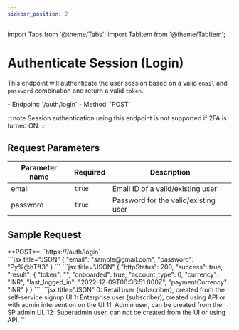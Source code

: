 ```yaml
---
sidebar_position: 2
---
```

import Tabs from '@theme/Tabs';
import TabItem from '@theme/TabItem';

# Authenticate Session (Login)

This endpoint will authenticate the user session based on a valid `email` and `password` combination and return a valid `token`.

<div className="custom-block-peach">
- Endpoint: `/auth/login` 
- Method: `POST`
</div>

:::note
Session authentication using this endpoint is not supported if 2FA is turned ON.
:::

## Request Parameters

|Parameter name|Required|Description|
|---|---|---|
|email|`true`|Email ID of a valid/existing user|
|password|`true`|Password for the valid/existing user|

## Sample Request
<div className="custom-block-green">
 **POST**: `https://<api_url>/auth/login`
</div>


<Tabs>
  <TabItem value="Body" label="Body" default>
      ```jsx title="JSON"
{ 
"email": "sample@gmail.com", 
"password": "Py%@hTff3"
}
```
  </TabItem>
  <TabItem value="ResponseJSON" label="Response JSON">
      ```jsx title="JSON"
{
   "httpStatus": 200,
   "success": true,
   "result": {
       "token": "<user_token>",
       "onboarded": true,
       "account_type": 0,
       "currency": "INR",
       "last_logged_in": "2022-12-09T06:36:51.000Z",
       "paymentCurrency": "INR"
   }
}
```
  </TabItem>
  <TabItem value="AccountTypes" label="Account Types">
  ```jsx title="JSON"
0: Retail user (subscriber), created from the self-service signup UI
1: Enterprise user (subscriber), created using API or with admin intervention on the UI
11: Admin user, can be created from the SP admin UI.
12: Superadmin user, can not be created from the UI or using API.
```
  </TabItem>
</Tabs>





